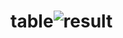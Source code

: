 # table![result](https://user-images.githubusercontent.com/112721990/189521226-a0194bf4-795b-42b2-8d4a-7663295f6813.png)
